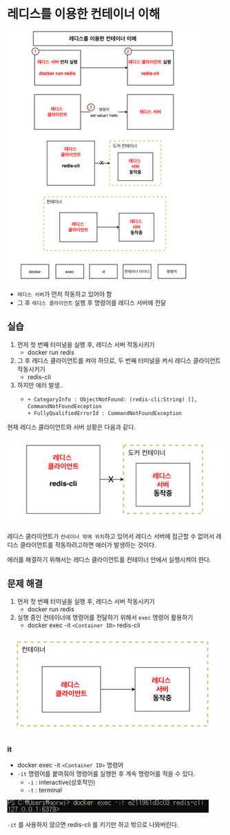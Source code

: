 # 레디스를 이용한 컨테이너 이해

![IMAGES](./images/redis.png)

- `레디스 서버`가 먼저 작동하고 있어야 함
- 그 후 `레디스 클라이언트` 실행 후 명령어를 레디스 서버에 전달

## 실습

1. 먼저 첫 번째 터미널을 실행 후, 레디스 서버 작동시키기
    - docker run redis
2. 그 후 레디스 클라이언트를 켜야 하므로, 두 번째 터미널을 켜서 레디스 클라이언트 작동시키기
    - redis-cli
3. 하지만 에러 발생..
    - ```
      + CategoryInfo : ObjectNotFound: (redis-cli:String) [], CommandNotFoundException
      + FullyQualifiedErrorId : CommandNotFoundException
      ```

현재 레디스 클라이언트와 서버 상황은 다음과 같다.

![IMAGES](./images/rediscli.png)

레디스 클라이언트가 `컨네이너 밖에 위치`하고 있어서 레디스 서버에 접근할 수 없어서 레디스 클라이언트를 작동하려고하면 에러가 발생하는 것이다.

에러를 해결하기 위해서는 레디스 클라이언트를 컨테이너 안에서 실행시켜야 한다.

## 문제 해결

1. 먼저 첫 번째 터미널을 실행 후, 레디스 서버 작동시키기
    - docker run redis
2. 실행 중인 컨테이너에 명령어를 전달하기 위해서 `exec` 명령어 활용하기
    - docker exec -it `<Container ID>` redis-cli

![IMAGES](./images/rediscli2.png)

### it

- docker exec -it `<Container ID>` 명령어
- `-it` 명령어를 붙여줘야 명령어를 실행한 후  계속 명령어를 적을 수 있다.
    - `-i` : interactive(상호적인)
    - `-t` : terminal 

![IMAGES](./images/it.png)

`-it` 를 사용하지 않으면 redis-cli 를 키기만 하고 밖으로 나와버린다.